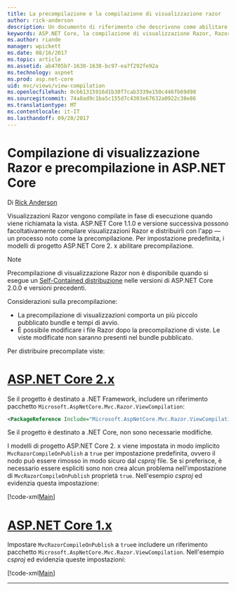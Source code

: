 ```yaml
---
title: La precompilazione e la compilazione di visualizzazione razor
author: rick-anderson
description: Un documento di riferimento che descrivono come abilitare la compilazione di visualizzazione MVC Razor e precompilazione nelle applicazioni ASP.NET Core.
keywords: ASP.NET Core, la compilazione di visualizzazione Razor, Razor pre-compilazione, la precompilazione Razor
ms.author: riande
manager: wpickett
ms.date: 08/16/2017
ms.topic: article
ms.assetid: ab4705b7-1638-1638-bc97-ea7f292fe92a
ms.technology: aspnet
ms.prod: asp.net-core
uid: mvc/views/view-compilation
ms.openlocfilehash: 0cb61315916d1b38f7cab3339e150c446fb69d98
ms.sourcegitcommit: 74a8ad9c1ba5c155d7c4303e67632a0922c38e86
ms.translationtype: MT
ms.contentlocale: it-IT
ms.lasthandoff: 09/20/2017
---
```

# <a name="razor-view-compilation-and-precompilation-in-aspnet-core"></a>Compilazione di visualizzazione Razor e precompilazione in ASP.NET Core

Di [Rick Anderson](https://twitter.com/RickAndMSFT)

Visualizzazioni Razor vengono compilate in fase di esecuzione quando viene richiamata la vista. ASP.NET Core 1.1.0 e versione successiva possono facoltativamente compilare visualizzazioni Razor e distribuirli con l'app &mdash; un processo noto come la precompilazione. Per impostazione predefinita, i modelli di progetto ASP.NET Core 2. x abilitare precompilazione.

> [!NOTE]
> Precompilazione di visualizzazione Razor non è disponibile quando si esegue un [Self-Contained distribuzione](https://docs.microsoft.com/dotnet/core/deploying/#self-contained-deployments-scd) nelle versioni di ASP.NET Core 2.0.0 e versioni precedenti.

Considerazioni sulla precompilazione:

* La precompilazione di visualizzazioni comporta un più piccolo pubblicato bundle e tempi di avvio.
* È possibile modificare i file Razor dopo la precompilazione di viste. Le viste modificate non saranno presenti nel bundle pubblicato. 

Per distribuire precompilate viste:

# <a name="aspnet-core-2xtabaspnetcore2x"></a>[ASP.NET Core 2.x](#tab/aspnetcore2x)

Se il progetto è destinato a .NET Framework, includere un riferimento pacchetto `Microsoft.AspNetCore.Mvc.Razor.ViewCompilation`:

```xml
<PackageReference Include="Microsoft.AspNetCore.Mvc.Razor.ViewCompilation" Version="2.0.0" PrivateAssets="All" />
```

Se il progetto è destinato a .NET Core, non sono necessarie modifiche.

I modelli di progetto ASP.NET Core 2. x viene impostata in modo implicito `MvcRazorCompileOnPublish` a `true` per impostazione predefinita, ovvero il nodo può essere rimosso in modo sicuro dal *csproj* file. Se si preferisce, è necessario essere espliciti sono non crea alcun problema nell'impostazione di `MvcRazorCompileOnPublish` proprietà `true`. Nell'esempio *csproj* ed evidenzia questa impostazione:

[!code-xml[Main](view-compilation\sample\MvcRazorCompileOnPublish2.csproj?highlight=5)]

# <a name="aspnet-core-1xtabaspnetcore1x"></a>[ASP.NET Core 1.x](#tab/aspnetcore1x)

Impostare `MvcRazorCompileOnPublish` a `true`e includere un riferimento pacchetto `Microsoft.AspNetCore.Mvc.Razor.ViewCompilation`. Nell'esempio *csproj* ed evidenzia queste impostazioni:

[!code-xml[Main](view-compilation\sample\MvcRazorCompileOnPublish.csproj?highlight=5,12)]

---
